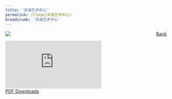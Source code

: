 ```yaml
---
title: '滨海艺术中心'
permalink: /clmoe/滨海艺术中心/
breadcrumb: '滨海艺术中心'
---
```

<a href="/gallery/华文学习展示区-chinese-exhibitions-e/community-partners/" style="float:right;">Back</a>
 <img src="/images/Esplanade-Chinese.jpg"> <br/>
<div class="video-container">
  <iframe src="https://www.youtube.com/embed/d6fmLlW8eoE" frameborder="0" allow="accelerometer; autoplay; encrypted-media; gyroscope; picture-in-picture" allowfullscreen></iframe></div>
<a href="/Sharing-Sessions/01-website-exhibitor-template-pdf.pdf" download>PDF Downloads</a>

